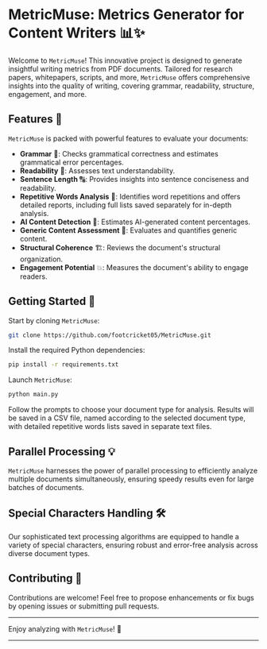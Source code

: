 # MetricMuse: Metrics Generator for Content Writers 📊✨

Welcome to `MetricMuse`! This innovative project is designed to generate insightful writing metrics from PDF documents. Tailored for research papers, whitepapers, scripts, and more, `MetricMuse` offers comprehensive insights into the quality of writing, covering grammar, readability, structure, engagement, and more.

## Features 🚀

`MetricMuse` is packed with powerful features to evaluate your documents:

- **Grammar** 📝: Checks grammatical correctness and estimates grammatical error percentages.
- **Readability** 📖: Assesses text understandability.
- **Sentence Length** 🔠: Provides insights into sentence conciseness and readability.
- **Repetitive Words Analysis** 🔁: Identifies word repetitions and offers detailed reports, including full lists saved separately for in-depth analysis.
- **AI Content Detection** 🤖: Estimates AI-generated content percentages.
- **Generic Content Assessment** 🔄: Evaluates and quantifies generic content.
- **Structural Coherence** 🏗️: Reviews the document's structural organization.
- **Engagement Potential** 💥: Measures the document's ability to engage readers.

## Getting Started 🌟

Start by cloning `MetricMuse`:

```bash
git clone https://github.com/footcricket05/MetricMuse.git
```

Install the required Python dependencies:

```bash
pip install -r requirements.txt
```

Launch `MetricMuse`:

```bash
python main.py
```

Follow the prompts to choose your document type for analysis. Results will be saved in a CSV file, named according to the selected document type, with detailed repetitive words lists saved in separate text files.

## Parallel Processing 💡

`MetricMuse` harnesses the power of parallel processing to efficiently analyze multiple documents simultaneously, ensuring speedy results even for large batches of documents.

## Special Characters Handling 🛠️

Our sophisticated text processing algorithms are equipped to handle a variety of special characters, ensuring robust and error-free analysis across diverse document types.

## Contributing 🤝

Contributions are welcome! Feel free to propose enhancements or fix bugs by opening issues or submitting pull requests.

---

Enjoy analyzing with `MetricMuse`! 🎉

---
